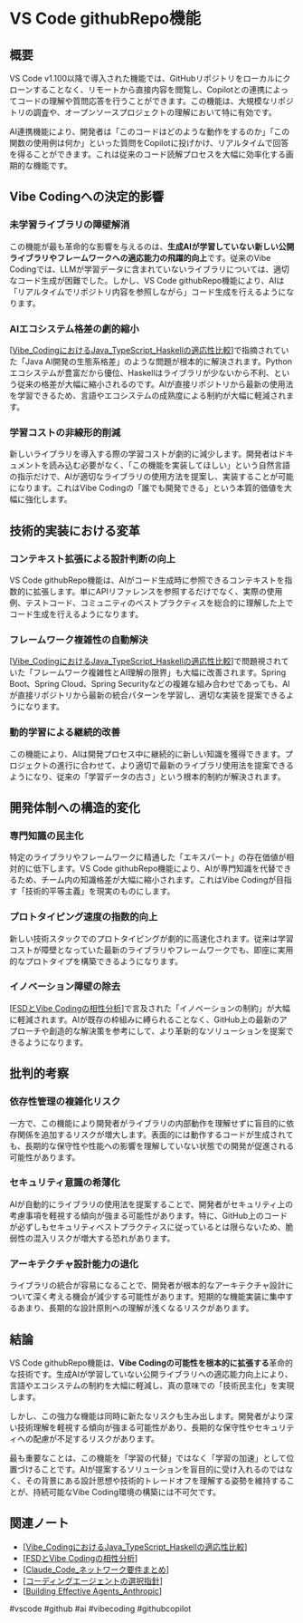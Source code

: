 # VS Code githubRepo機能

## 概要

VS Code v1.100以降で導入された機能では、GitHubリポジトリをローカルにクローンすることなく、リモートから直接内容を閲覧し、Copilotとの連携によってコードの理解や質問応答を行うことができます。この機能は、大規模なリポジトリの調査や、オープンソースプロジェクトの理解において特に有効です。

AI連携機能により、開発者は「このコードはどのような動作をするのか」「この関数の使用例は何か」といった質問をCopilotに投げかけ、リアルタイムで回答を得ることができます。これは従来のコード読解プロセスを大幅に効率化する画期的な機能です。

## Vibe Codingへの決定的影響

### 未学習ライブラリの障壁解消

この機能が最も革命的な影響を与えるのは、**生成AIが学習していない新しい公開ライブラリやフレームワークへの適応能力の飛躍的向上**です。従来のVibe Codingでは、LLMが学習データに含まれていないライブラリについては、適切なコード生成が困難でした。しかし、VS Code githubRepo機能により、AIは「リアルタイムでリポジトリ内容を参照しながら」コード生成を行えるようになります。

### AIエコシステム格差の劇的縮小

[[Vibe_CodingにおけるJava_TypeScript_Haskellの適応性比較]]で指摘されていた「Java AI開発の生態系格差」のような問題が根本的に解決されます。Pythonエコシステムが豊富だから優位、Haskellはライブラリが少ないから不利、という従来の格差が大幅に縮小されるのです。AIが直接リポジトリから最新の使用法を学習できるため、言語やエコシステムの成熟度による制約が大幅に軽減されます。

### 学習コストの非線形的削減

新しいライブラリを導入する際の学習コストが劇的に減少します。開発者はドキュメントを読み込む必要がなく、「この機能を実装してほしい」という自然言語の指示だけで、AIが適切なライブラリの使用方法を提案し、実装することが可能になります。これはVibe Codingの「誰でも開発できる」という本質的価値を大幅に強化します。

## 技術的実装における変革

### コンテキスト拡張による設計判断の向上

VS Code githubRepo機能は、AIがコード生成時に参照できるコンテキストを指数的に拡張します。単にAPIリファレンスを参照するだけでなく、実際の使用例、テストコード、コミュニティのベストプラクティスを総合的に理解した上でコード生成を行えるようになります。

### フレームワーク複雑性の自動解決

[[Vibe_CodingにおけるJava_TypeScript_Haskellの適応性比較]]で問題視されていた「フレームワーク複雑性とAI理解の限界」も大幅に改善されます。Spring Boot、Spring Cloud、Spring Securityなどの複雑な組み合わせであっても、AIが直接リポジトリから最新の統合パターンを学習し、適切な実装を提案できるようになります。

### 動的学習による継続的改善

この機能により、AIは開発プロセス中に継続的に新しい知識を獲得できます。プロジェクトの進行に合わせて、より適切で最新のライブラリ使用法を提案できるようになり、従来の「学習データの古さ」という根本的制約が解決されます。

## 開発体制への構造的変化

### 専門知識の民主化

特定のライブラリやフレームワークに精通した「エキスパート」の存在価値が相対的に低下します。VS Code githubRepo機能により、AIが専門知識を代替できるため、チーム内の知識格差が大幅に縮小されます。これはVibe Codingが目指す「技術的平等主義」を現実のものにします。

### プロトタイピング速度の指数的向上

新しい技術スタックでのプロトタイピングが劇的に高速化されます。従来は学習コストが障壁となっていた最新のライブラリやフレームワークでも、即座に実用的なプロトタイプを構築できるようになります。

### イノベーション障壁の除去

[[FSDとVibe Codingの相性分析]]で言及された「イノベーションの制約」が大幅に軽減されます。AIが既存の枠組みに縛られることなく、GitHub上の最新のアプローチや創造的な解決策を参考にして、より革新的なソリューションを提案できるようになります。

## 批判的考察

### 依存性管理の複雑化リスク

一方で、この機能により開発者がライブラリの内部動作を理解せずに盲目的に依存関係を追加するリスクが増大します。表面的には動作するコードが生成されても、長期的な保守性や性能への影響を理解していない状態での開発が促進される可能性があります。

### セキュリティ意識の希薄化

AIが自動的にライブラリの使用法を提案することで、開発者がセキュリティ上の考慮事項を軽視する傾向が強まる可能性があります。特に、GitHub上のコードが必ずしもセキュリティベストプラクティスに従っているとは限らないため、脆弱性の混入リスクが増大する恐れがあります。

### アーキテクチャ設計能力の退化

ライブラリの統合が容易になることで、開発者が根本的なアーキテクチャ設計について深く考える機会が減少する可能性があります。短期的な機能実装に集中するあまり、長期的な設計原則への理解が浅くなるリスクがあります。

## 結論

VS Code githubRepo機能は、**Vibe Codingの可能性を根本的に拡張する**革命的な技術です。生成AIが学習していない公開ライブラリへの適応能力向上により、言語やエコシステムの制約を大幅に軽減し、真の意味での「技術民主化」を実現します。

しかし、この強力な機能は同時に新たなリスクも生み出します。開発者がより深い技術理解を軽視する傾向が強まる可能性があり、長期的な保守性やセキュリティへの配慮が不足するリスクがあります。

最も重要なことは、この機能を「学習の代替」ではなく「学習の加速」として位置づけることです。AIが提案するソリューションを盲目的に受け入れるのではなく、その背景にある設計思想や技術的トレードオフを理解する姿勢を維持することが、持続可能なVibe Coding環境の構築には不可欠です。

## 関連ノート

- [[Vibe_CodingにおけるJava_TypeScript_Haskellの適応性比較]]
- [[FSDとVibe Codingの相性分析]]
- [[Claude_Code_ネットワーク要件まとめ]]
- [[コーディングエージェントの選択指針]]
- [[Building Effective Agents_Anthropic]]

#vscode #github #ai #vibecoding #githubcopilot 


[//begin]: # "Autogenerated link references for markdown compatibility"
[Vibe_CodingにおけるJava_TypeScript_Haskellの適応性比較]: Vibe_Coding%E3%81%AB%E3%81%8A%E3%81%91%E3%82%8BJava_TypeScript_Haskell%E3%81%AE%E9%81%A9%E5%BF%9C%E6%80%A7%E6%AF%94%E8%BC%83.md "Vibe CodingにおけるJava、TypeScript、Haskellの適応性比較"
[FSDとVibe Codingの相性分析]: <FSD%E3%81%A8Vibe Coding%E3%81%AE%E7%9B%B8%E6%80%A7%E5%88%86%E6%9E%90.md> "FSDとVibe Codingの相性分析"
[Claude_Code_ネットワーク要件まとめ]: Claude_Code_%E3%83%8D%E3%83%83%E3%83%88%E3%83%AF%E3%83%BC%E3%82%AF%E8%A6%81%E4%BB%B6%E3%81%BE%E3%81%A8%E3%82%81.md "Claude Codeに必要なネットワーク要件まとめ"
[コーディングエージェントの選択指針]: %E3%82%B3%E3%83%BC%E3%83%87%E3%82%A3%E3%83%B3%E3%82%B0%E3%82%A8%E3%83%BC%E3%82%B8%E3%82%A7%E3%83%B3%E3%83%88%E3%81%AE%E9%81%B8%E6%8A%9E%E6%8C%87%E9%87%9D.md "コーディングエージェントの選択指針"
[Building Effective Agents_Anthropic]: <Building Effective Agents_Anthropic.md> "Building Effective Agents（Anthropic要約）"
[//end]: # "Autogenerated link references"

